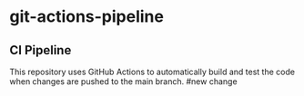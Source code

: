 # git-actions-pipeline
## CI Pipeline
This repository uses GitHub Actions to automatically build and test the code when changes are pushed to the main branch.
#new change